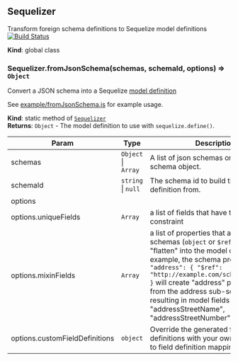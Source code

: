 <a name="Sequelizer"></a>
## Sequelizer
Transform foreign schema definitions to Sequelize model definitions
[![Build Status](https://travis-ci.org/ronalddddd/sequelizer.svg?branch=master)](https://travis-ci.org/ronalddddd/sequelizer)

**Kind**: global class  
<a name="Sequelizer.fromJsonSchema"></a>
### Sequelizer.fromJsonSchema(schemas, schemaId, options) ⇒ <code>Object</code>
Convert a JSON schema into a Sequelize [model definition](http://docs.sequelizejs.com/en/latest/docs/models-definition/#definition)

See [example/fromJsonSchema.js](example/fromJsonSchema.js) for example usage.

**Kind**: static method of <code>[Sequelizer](#Sequelizer)</code>  
**Returns**: <code>Object</code> - The model definition to use with `sequelize.define()`.  

| Param | Type | Description |
| --- | --- | --- |
| schemas | <code>Object</code> &#124; <code>Array</code> | A list of json schemas or a single Json schema object. |
| schemaId | <code>string</code> &#124; <code>null</code> | The schema id to build the model definition from. |
| options |  |  |
| options.uniqueFields | <code>Array</code> | a list of fields that have the unique constraint |
| options.mixinFields | <code>Array</code> | a list of properties that are sub-schemas (`object` or `$ref` types) to "flatten" into the model definition. For example, the schema property `"address": { "$ref": "http://example.com/schemas/address" }` will create "address" prefixed fields from the address sub-schema, resulting in model fields like "addressStreetName", "addressStreetNumber", etc. |
| options.customFieldDefinitions | <code>object</code> | Override the generated field definitions with your own. Field name to field definition mapping. |

